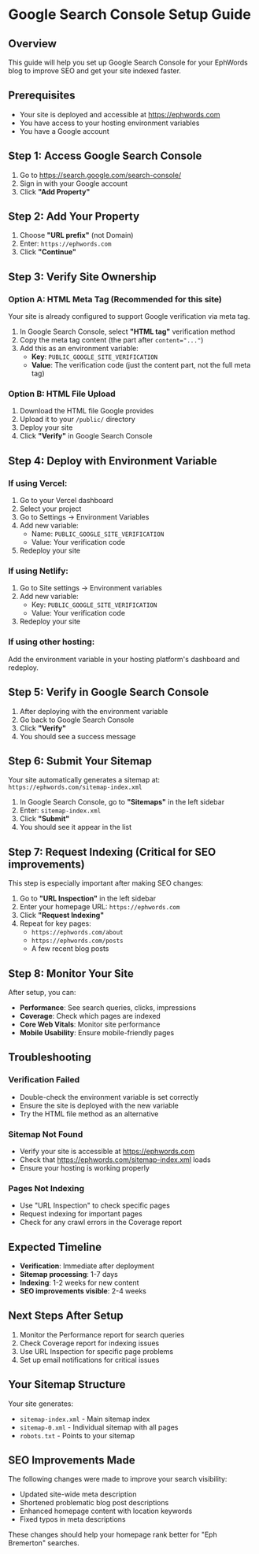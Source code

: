 # Google Search Console Setup Guide

## Overview
This guide will help you set up Google Search Console for your EphWords blog to improve SEO and get your site indexed faster.

## Prerequisites
- Your site is deployed and accessible at https://ephwords.com
- You have access to your hosting environment variables
- You have a Google account

## Step 1: Access Google Search Console
1. Go to https://search.google.com/search-console/
2. Sign in with your Google account
3. Click **"Add Property"**

## Step 2: Add Your Property
1. Choose **"URL prefix"** (not Domain)
2. Enter: `https://ephwords.com`
3. Click **"Continue"**

## Step 3: Verify Site Ownership

### Option A: HTML Meta Tag (Recommended for this site)
Your site is already configured to support Google verification via meta tag.

1. In Google Search Console, select **"HTML tag"** verification method
2. Copy the meta tag content (the part after `content="..."`)
3. Add this as an environment variable:
   - **Key**: `PUBLIC_GOOGLE_SITE_VERIFICATION`
   - **Value**: The verification code (just the content part, not the full meta tag)

### Option B: HTML File Upload
1. Download the HTML file Google provides
2. Upload it to your `/public/` directory
3. Deploy your site
4. Click **"Verify"** in Google Search Console

## Step 4: Deploy with Environment Variable

### If using Vercel:
1. Go to your Vercel dashboard
2. Select your project
3. Go to Settings → Environment Variables
4. Add new variable:
   - Name: `PUBLIC_GOOGLE_SITE_VERIFICATION`
   - Value: Your verification code
5. Redeploy your site

### If using Netlify:
1. Go to Site settings → Environment variables
2. Add new variable:
   - Key: `PUBLIC_GOOGLE_SITE_VERIFICATION`
   - Value: Your verification code
3. Redeploy your site

### If using other hosting:
Add the environment variable in your hosting platform's dashboard and redeploy.

## Step 5: Verify in Google Search Console
1. After deploying with the environment variable
2. Go back to Google Search Console
3. Click **"Verify"**
4. You should see a success message

## Step 6: Submit Your Sitemap
Your site automatically generates a sitemap at: `https://ephwords.com/sitemap-index.xml`

1. In Google Search Console, go to **"Sitemaps"** in the left sidebar
2. Enter: `sitemap-index.xml`
3. Click **"Submit"**
4. You should see it appear in the list

## Step 7: Request Indexing (Critical for SEO improvements)
This step is especially important after making SEO changes:

1. Go to **"URL Inspection"** in the left sidebar
2. Enter your homepage URL: `https://ephwords.com`
3. Click **"Request Indexing"**
4. Repeat for key pages:
   - `https://ephwords.com/about`
   - `https://ephwords.com/posts`
   - A few recent blog posts

## Step 8: Monitor Your Site
After setup, you can:
- **Performance**: See search queries, clicks, impressions
- **Coverage**: Check which pages are indexed
- **Core Web Vitals**: Monitor site performance
- **Mobile Usability**: Ensure mobile-friendly pages

## Troubleshooting

### Verification Failed
- Double-check the environment variable is set correctly
- Ensure the site is deployed with the new variable
- Try the HTML file method as an alternative

### Sitemap Not Found
- Verify your site is accessible at https://ephwords.com
- Check that https://ephwords.com/sitemap-index.xml loads
- Ensure your hosting is working properly

### Pages Not Indexing
- Use "URL Inspection" to check specific pages
- Request indexing for important pages
- Check for any crawl errors in the Coverage report

## Expected Timeline
- **Verification**: Immediate after deployment
- **Sitemap processing**: 1-7 days
- **Indexing**: 1-2 weeks for new content
- **SEO improvements visible**: 2-4 weeks

## Next Steps After Setup
1. Monitor the Performance report for search queries
2. Check Coverage report for indexing issues
3. Use URL Inspection for specific page problems
4. Set up email notifications for critical issues

## Your Sitemap Structure
Your site generates:
- `sitemap-index.xml` - Main sitemap index
- `sitemap-0.xml` - Individual sitemap with all pages
- `robots.txt` - Points to your sitemap

## SEO Improvements Made
The following changes were made to improve your search visibility:
- Updated site-wide meta description
- Shortened problematic blog post descriptions
- Enhanced homepage content with location keywords
- Fixed typos in meta descriptions

These changes should help your homepage rank better for "Eph Bremerton" searches.
